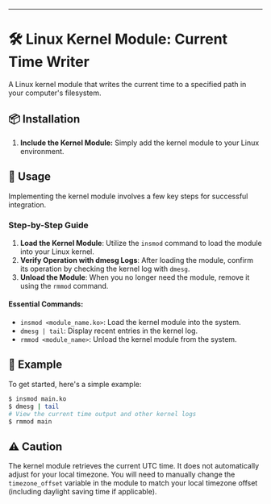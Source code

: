 ---
# 🛠 Linux Kernel Module: Current Time Writer

A Linux kernel module that writes the current time to a specified path in your computer's filesystem.

## 📦 Installation

1. **Include the Kernel Module:** Simply add the kernel module to your Linux environment.

## 🚀 Usage

Implementing the kernel module involves a few key steps for successful integration.

### Step-by-Step Guide

1. **Load the Kernel Module**: Utilize the `insmod` command to load the module into your Linux kernel.
2. **Verify Operation with dmesg Logs**: After loading the module, confirm its operation by checking the kernel log with `dmesg`.
3. **Unload the Module**: When you no longer need the module, remove it using the `rmmod` command.

#### Essential Commands:

- `insmod <module_name.ko>`: Load the kernel module into the system.
- `dmesg | tail`: Display recent entries in the kernel log.
- `rmmod <module_name>`: Unload the kernel module from the system.

## 📝 Example

To get started, here's a simple example:

```bash
$ insmod main.ko
$ dmesg | tail
# View the current time output and other kernel logs
$ rmmod main
```

## ⚠️ Caution
The kernel module retrieves the current UTC time. It does not automatically adjust for your local timezone. You will need to manually change the `timezone_offset` variable in the module to match your local timezone offset (including daylight saving time if applicable).